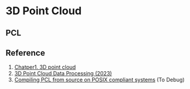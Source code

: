 # 3D Point Cloud

## PCL

## Reference
1. [Chatper1. 3D point cloud](https://www.youtube.com/watch?v=nSVOSIUYna4)
2. [3D Point Cloud Data Processing (2023)](https://www.youtube.com/playlist?list=PLubUquiqNQdN83-fPBzzViEEqohpdlwk2)
3. [Compiling PCL from source on POSIX compliant systems](https://pcl.readthedocs.io/projects/tutorials/en/latest/compiling_pcl_posix.html) (To Debug)
